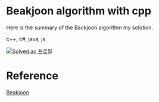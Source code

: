 # Beakjoon algorithm with cpp

Here is the summary of the Backjoon algorithm my solution.

c++, c#, java, js

[![Solved.ac
프로필](http://mazassumnida.wtf/api/v2/generate_badge?boj=youga114)](https://solved.ac/youga114)

# Reference

[Beakjoon](https://www.acmicpc.net/)
